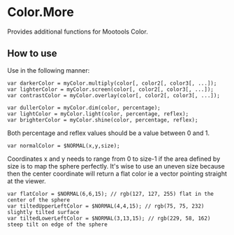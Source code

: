Color.More
==========

Provides additional functions for Mootools Color.

How to use
----------

Use in the following manner:

	var darkerColor = myColor.multiply(color[, color2[, color3[, ...]);
	var lighterColor = myColor.screen(color[, color2[, color3[, ...]);
	var contrastColor = myColor.overlay(color[, color2[, color3[, ...]);

	var dullerColor = myColor.dim(color, percentage);
	var lightColor = myColor.light(color, percentage, reflex);
	var brighterColor = myColor.shine(color, percentage, reflex);

Both percentage and reflex values should be a value between 0 and 1.

	var normalColor = $NORMAL(x,y,size);

Coordinates x and y needs to range from 0 to size-1 if the area defined by size is to map the sphere perfectly.
It's wise to use an uneven size because then the center coordinate will return a flat color ie a vector pointing straight at the viewer.

	var flatColor = $NORMAL(6,6,15); // rgb(127, 127, 255) flat in the center of the sphere
	var tiltedUpperLeftColor = $NORMAL(4,4,15); // rgb(75, 75, 232) slightly tilted surface
	var tiltedLowerLeftColor = $NORMAL(3,13,15); // rgb(229, 58, 162) steep tilt on edge of the sphere



